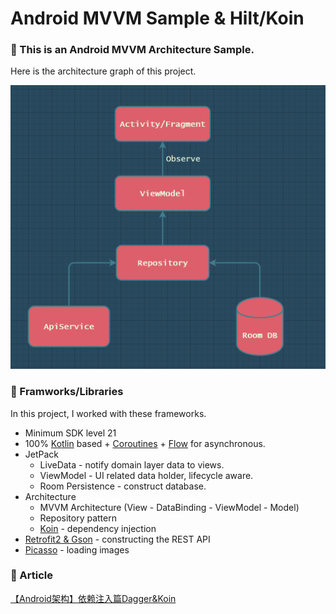 # Android MVVM Sample & Hilt/Koin

### 📢 This is an Android MVVM Architecture Sample.

Here is the architecture  graph of this project.

<img src="https://github.com/jotyy/KoinPractice/blob/master/images/MVVM-Architecture.png" alt="image-20201105182731125" style="zoom:67%;" />

### 🔨 Framworks/Libraries

In this project, I worked with these frameworks.

- Minimum SDK level 21
- 100% [Kotlin](https://kotlinlang.org/) based + [Coroutines](https://github.com/Kotlin/kotlinx.coroutines) + [Flow](https://kotlin.github.io/kotlinx.coroutines/kotlinx-coroutines-core/kotlinx.coroutines.flow/) for asynchronous.
- JetPack
  - LiveData - notify domain layer data to views.
  - ViewModel - UI related data holder, lifecycle aware.
  - Room Persistence - construct database.
- Architecture
  - MVVM Architecture (View - DataBinding - ViewModel - Model)
  - Repository pattern
  - [Koin](https://github.com/InsertKoinIO/koin) - dependency injection
- [Retrofit2 & Gson](https://github.com/square/retrofit) - constructing the REST API
- [Picasso](https://github.com/square/picasso) - loading images

### 📜 Article

[【Android架构】依赖注入篇Dagger&Koin](https://www.jianshu.com/p/2fe98b69031b)
